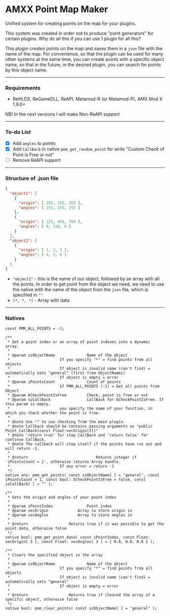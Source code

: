 # AMXX Point Map Maker
Unified system for creating points on the map for your plugins.

This system was created in order not to produce "point generators" for certain plugins. Why do all this if you can use 1 plugin for all this?

This plugin creates points on the map and saves them in a `json` file with the name of the map. For convenience, so that the plugin can be used for many other systems at the same time, you can create points with a specific object name, so that in the future, in the desired plugin, you can search for points by this object name.

---

### Requirements

- ReHLDS, ReGameDLL, ReAPI, Metamod-R (or Metamod-P), AMX Mod X 1.9.0+

NB! In the next versions I will make Non-ReAPI support

---

### To-do List

- [x] Add `angles` to points
- [x] Add `CallBack` in native `pmm_get_random_point` for write "Custom Check of Point is Free or not"
- [ ] Remove ReAPI support

---

### Structure of .json file

```json
{
  "object1": [
    {
      "origin": [ 255, 255, 255 ],
      "angles": [ 255, 255, 255 ]
    },
    {
      "origin": [ 123, 456, 789 ],
      "angles": [ 0, 128, 0 ]
    }
  ],
  "object2": [
    {
      "origin": [ 1, 2, 3 ],
      "angles": [ 4, 5, 6 ]
    }
  ]
}
```

- `"object1"` - this is the name of our object, followed by an array with all the points. In order to get point from the object we need, we need to use the native with the name of the object from the `json` file, which is specified in `""`
- `[*, *, *]` - Array with data

---

### Natives

```Pawn
const PMM_ALL_POINTS = -1;

/**
 * Get a point index or an array of point indexes into a dynamic array.
 * 
 * @param szObjectName				Name of the object
 * 						If you specify "*" = find points from all objects
 * 						If object is invalid name (can't find) = automatically sets "general" (first from ObjectNames)
 * 						If object is empty = error
 * @param iPointsCount				Count of points
 * 						If PMM_ALL_POINTS (-1) = Get all points from Object
 * @param bCheckPointIsFree			Check, point is free or not
 * @param szCallBack				CallBack for bCheckPointIsFree. If this param is empty,
 * 						you specify the name of your function, in which you check whether the point is free.
 * 
 * @note Use "" to use checking from the main plugin.
 * @note Callback should be contains passing arguments as "public Point_CallBack(const Float:vecOrigin[3])"
 * @note 'return true' for stop CallBack and 'return false' for continue CallBack.
 * @note The callback will stop itself if the points have run out and will return -1.
 * 
 * @return                     			Returns integer if 'iPointsCount = 1', otherwise returns Array handle.
 * 						If any error = return -1
 */
native any: pmm_get_points( const szObjectName[ ] = "general", const iPointsCount = 1, const bool: bCheckPointIsFree = false, const szCallBack[ ] = "" );

/**
 * Gets the origin and angles of your point index
 * 
 * @param iPointIndex				Point index
 * @param vecOrigin				Array to store origin in
 * @param vecAngles				Array to store angles in
 * 
 * @return					Returns true if it was possible to get the point data, otherwise false
 */
native bool: pmm_get_point_data( const iPointIndex, const Float: vecOrigin[ 3 ], const Float: vecAngles[ 3 ] = { 0.0, 0.0, 0.0 } );

/**
 * Clears the specified object in the array
 * 
 * @param szObjectName				Name of the object
 * 						If you specify "*" = find points from all objects
 * 						If object is invalid name (can't find) = automatically sets "general"
 * 						If object is empty = error
 * 
 * @return					Returns true if cleared the array of a specific object, otherwise false
 */
native bool: pmm_clear_points( const szObjectName[ ] = "general" );
```

